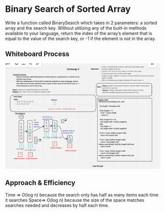 # Binary Search of Sorted Array
Write a function called BinarySearch which takes in 2 parameters: a sorted array and the search key. Without utilizing any of the built-in methods available to your language, return the index of the array’s element that is equal to the value of the search key, or -1 if the element is not in the array.

## Whiteboard Process

 ![Whiteboard IMG](./array-binary-search.png)

## Approach & Efficiency

Time => O(log n) because the search only has half as many items each time it searches
Space=>  O(log n) because the size of the space matches searches needed and decreases by half each time.
